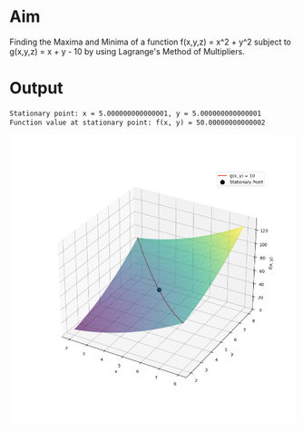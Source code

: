 # Aim
Finding the Maxima and Minima of a function f(x,y,z) = x^2 + y^2 subject to g(x,y,z) = x + y - 10 by using Lagrange's Method of Multipliers.

# Output
```
Stationary point: x = 5.000000000000001, y = 5.000000000000001
Function value at stationary point: f(x, y) = 50.00000000000002
```
![matlab-code-python-rewrite](https://github.com/felixity1917/matlab-code-python-rewrite/blob/main/Experiment%203A%20-%20Finding%20Extremums%20of%20Trivariable%20Function%20using%20Lagrange's%20Method%20of%20Multipliers/Assets/Figure_1.png?raw=true)
